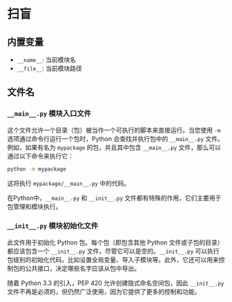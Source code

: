 # 扫盲

## 内置变量
- `__name__`: 当前模块名
- `__file__`: 当前模块路径


## 文件名
### `__main__.py` 模块入口文件

这个文件允许一个目录（包）被当作一个可执行的脚本来直接运行。当您使用 `-m` 选项通过命令行运行一个包时，Python 会查找并执行包中的 `__main__.py` 文件。例如，如果有名为 `mypackage` 的包，并且其中包含 `__main__.py` 文件，那么可以通过以下命令来执行它：

```bash
python -m mypackage
```

这将执行 `mypackage/__main__.py` 中的代码。

在Python中，`__main__.py` 和 `__init__.py` 文件都有特殊的作用，它们主要用于包管理和模块执行。

### `__init__.py` 模块初始化文件

此文件用于初始化 Python 包。每个包（即包含其他 Python 文件或子包的目录）都应该包含一个 `__init__.py` 文件，尽管它可以是空的。`__init__.py` 可以执行包级别的初始化代码，比如设置全局变量、导入子模块等。此外，它还可以用来控制包的公共接口，决定哪些名字应该从包中导出。

随着 Python 3.3 的引入，PEP 420 允许创建隐式命名空间包，因此 `__init__.py` 文件不再是必须的，但仍然广泛使用，因为它提供了更多的控制和功能。
